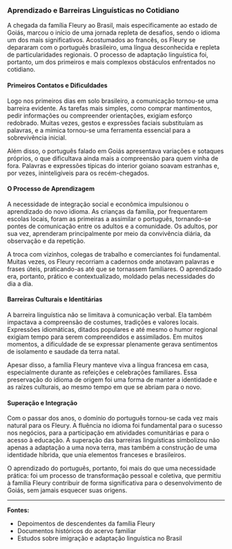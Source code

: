 ### Aprendizado e Barreiras Linguísticas no Cotidiano

A chegada da família Fleury ao Brasil, mais especificamente ao estado de Goiás, marcou o início de uma jornada repleta de desafios, sendo o idioma um dos mais significativos. Acostumados ao francês, os Fleury se depararam com o português brasileiro, uma língua desconhecida e repleta de particularidades regionais. O processo de adaptação linguística foi, portanto, um dos primeiros e mais complexos obstáculos enfrentados no cotidiano.

#### Primeiros Contatos e Dificuldades

Logo nos primeiros dias em solo brasileiro, a comunicação tornou-se uma barreira evidente. As tarefas mais simples, como comprar mantimentos, pedir informações ou compreender orientações, exigiam esforço redobrado. Muitas vezes, gestos e expressões faciais substituíam as palavras, e a mímica tornou-se uma ferramenta essencial para a sobrevivência inicial.

Além disso, o português falado em Goiás apresentava variações e sotaques próprios, o que dificultava ainda mais a compreensão para quem vinha de fora. Palavras e expressões típicas do interior goiano soavam estranhas e, por vezes, ininteligíveis para os recém-chegados.

#### O Processo de Aprendizagem

A necessidade de integração social e econômica impulsionou o aprendizado do novo idioma. As crianças da família, por frequentarem escolas locais, foram as primeiras a assimilar o português, tornando-se pontes de comunicação entre os adultos e a comunidade. Os adultos, por sua vez, aprenderam principalmente por meio da convivência diária, da observação e da repetição.

A troca com vizinhos, colegas de trabalho e comerciantes foi fundamental. Muitas vezes, os Fleury recorriam a cadernos onde anotavam palavras e frases úteis, praticando-as até que se tornassem familiares. O aprendizado era, portanto, prático e contextualizado, moldado pelas necessidades do dia a dia.

#### Barreiras Culturais e Identitárias

A barreira linguística não se limitava à comunicação verbal. Ela também impactava a compreensão de costumes, tradições e valores locais. Expressões idiomáticas, ditados populares e até mesmo o humor regional exigiam tempo para serem compreendidos e assimilados. Em muitos momentos, a dificuldade de se expressar plenamente gerava sentimentos de isolamento e saudade da terra natal.

Apesar disso, a família Fleury manteve viva a língua francesa em casa, especialmente durante as refeições e celebrações familiares. Essa preservação do idioma de origem foi uma forma de manter a identidade e as raízes culturais, ao mesmo tempo em que se abriam para o novo.

#### Superação e Integração

Com o passar dos anos, o domínio do português tornou-se cada vez mais natural para os Fleury. A fluência no idioma foi fundamental para o sucesso nos negócios, para a participação em atividades comunitárias e para o acesso à educação. A superação das barreiras linguísticas simbolizou não apenas a adaptação a uma nova terra, mas também a construção de uma identidade híbrida, que unia elementos franceses e brasileiros.

O aprendizado do português, portanto, foi mais do que uma necessidade prática: foi um processo de transformação pessoal e coletiva, que permitiu à família Fleury contribuir de forma significativa para o desenvolvimento de Goiás, sem jamais esquecer suas origens.

---

**Fontes:**  
- Depoimentos de descendentes da família Fleury  
- Documentos históricos do acervo familiar  
- Estudos sobre imigração e adaptação linguística no Brasil